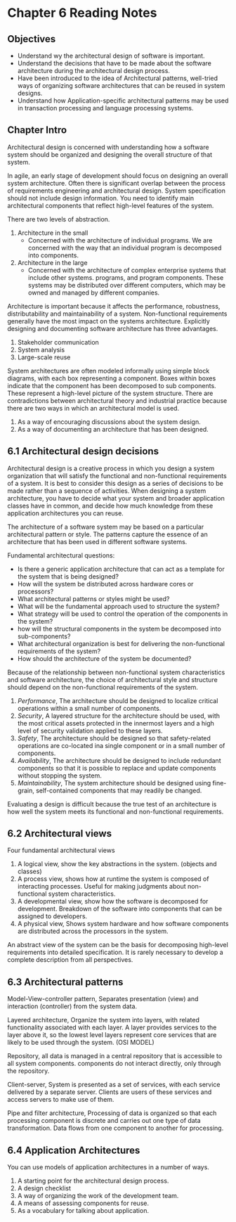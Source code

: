 # Chapter 6 Reading Notes
## Objectives
* Understand wy the architectural design of software is important.
* Understand the decisions that have to be made about the software architecture during the architectural design process.
* Have been introduced to the idea of Architectural patterns, well-tried ways of organizing software architectures that can be reused in system designs. 
* Understand how Application-specific architectural patterns may be used in transaction processing and language processing systems. 

## Chapter Intro
Architectural design is concerned with understanding how a software system should be organized and designing the overall structure of that system.

In agile, an early stage of development should focus on designing an overall system architecture. Often there is significant overlap between the process of requirements engineering and architectural design. System specification should not include design information. You need to identify main architectural components that reflect high-level features of the system.

There are two levels of abstraction.
1. Architecture in the small
    * Concerned with the architecture of individual programs. We are concerned with the way that an individual program is decomposed into components. 
2. Architecture in the large
    * Concerned with the architecture of complex enterprise systems that include other systems. programs, and program components. These systems may be distributed over different computers, which may be owned and managed by different companies.

Architecture is important because it affects the performance, robustness, distributability and maintainability of a system. Non-functional requirements generally have the most impact on the systems architecture. Explicitly designing and documenting software architecture has three advantages.
1. Stakeholder communication
2. System analysis
3. Large-scale reuse

System architectures are often modeled informally using simple block diagrams, with each box representing a component. Boxes within boxes indicate that the component has been decomposed to sub components. These represent a high-level picture of the system structure. There are contradictions between architectural theory and industrial practice because there are two ways in which an architectural model is used. 
1. As a way of encouraging discussions about the system design.
2. As a way of documenting an architecture that has been designed. 

## 6.1 Architectural design decisions
Architectural design is a creative process in which you design a system organization that will satisfy the functional and non-functional requirements of a system. It is best to consider this design as a series of decisions to be made rather than a sequence of activities. When designing a system architecture, you have to decide what your system and broader application classes have in common, and decide how much knowledge from these application architectures you can reuse.

The architecture of a software system may be based on a particular architectural pattern or style. The patterns capture the essence of an architecture that has been used in different software systems. 

Fundamental architectural questions:
* Is there a generic application architecture that can act as a template for the system that is being designed?
* How will the system be distributed across hardware cores or processors?
* What architectural patterns or styles might be used?
* What will be the fundamental approach used to structure the system?
* What strategy will be used to control the operation of the components in the system?
* how will the structural components in the system be decomposed into sub-components?
* What architectural organization is best for delivering the non-functional requirements of the system?
* How should the architecture of the system be documented?

Because of the relationship between non-functional system characteristics and software architecture, the choice of architectural style and structure should depend on the non-functional requirements of the system. 
1. *Performance*, The architecture should be designed to localize critical operations within a small number of components.
2. *Security*, A layered structure for the architecture should be used, with the most critical assets protected in the innermost layers and a high level of security validation applied to these layers.
3. *Safety*, The architecture should be designed so that safety-related operations are co-located ina single component or in a small number of components. 
4. *Availability*, The architecture should be designed to include redundant components so that it is possible to replace and update components without stopping the system.
5. *Maintainability*, The system architecture should be designed using fine-grain, self-contained components that may readily be changed.

Evaluating a design is difficult because the true test of an architecture is how well the system meets its functional and non-functional requirements.

## 6.2 Architectural views
Four fundamental architectural views
1. A logical view, show the key abstractions in the system. (objects and classes)
2. A process view, shows how at runtime the system is composed of interacting processes. Useful for making judgments about non-functional system characteristics.   
3. A developmental view, show how the software is decomposed for development. Breakdown of the software into components that can be assigned to developers.
4. A physical view, Shows system hardware and how software components are distributed across the processors in the system.

An abstract view of the system can be the basis for decomposing high-level requirements into detailed specification. It is rarely necessary to develop a complete description from all perspectives.

## 6.3 Architectural patterns
Model-View-controller pattern, Separates presentation (view) and interaction (controller) from the system data. 

Layered architecture, Organize the system into layers, with related functionality associated with each layer. A layer provides services to the layer above it, so the lowest level layers represent core services that are likely to be used through the system. (OSI MODEL)

Repository, all data is managed in a central repository that is accessible to all system components. components do not interact directly, only through the repository.

Client-server, System is presented as a set of services, with each service delivered by a separate server. Clients are users of these services and access servers to make use of them. 

Pipe and filter architecture, Processing of data is organized so that each processing component is discrete and carries out one type of data transformation. Data flows from one component to another for processing.

## 6.4 Application Architectures

You can use models of application architectures in a number of ways.
1. A starting point for the architectural design process.
2. A design checklist
3. A way of organizing the work of the development team.
4. A means of assessing components for reuse.
5. As a vocabulary for talking about application.

